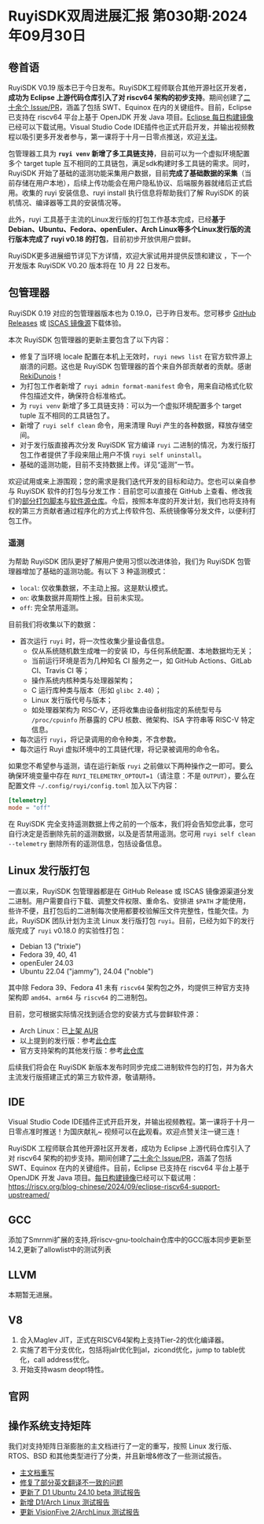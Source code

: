 # RuyiSDK双周进展汇报  第030期·2024年09月30日

## 卷首语
RuyiSDK V0.19 版本已于今日发布。RuyiSDK工程师联合其他开源社区开发者，**成功为 Eclipse 上游代码仓库引入了对 riscv64 架构的初步支持**。期间创建了[二十余个 Issue/PR](https://github.com/eclipse-platform/eclipse.platform.releng.aggregator/issues/2310)，涵盖了包括 SWT、Equinox 在内的关键组件。目前，Eclipse 已支持在 riscv64 平台上基于 OpenJDK 开发 Java 项目。[Eclipse 每日构建镜像](https://riscv.org/blog-chinese/2024/09/eclipse-riscv64-support-upstreamed/)已经可以下载试用。Visual Studio Code IDE插件也正式开启开发，并输出视频教程以吸引更多开发者参与，第一课将于十月一日零点推送，欢迎[关注](https://space.bilibili.com/13429452)。

包管理器工具为 **`ruyi venv` 新增了多工具链支持**，目前可以为一个虚拟环境配置多个 target tuple 互不相同的工具链包，满足sdk构建时多工具链的需求。同时，RuyiSDK 开始了基础的遥测功能采集用户数据，目前**完成了基础数据的采集**（当前存储在用户本地），后续上传功能会在用户隐私协议、后端服务器就绪后正式启用。收集的 ruyi 安装信息、ruyi install 执行信息将帮助我们了解 RuyiSDK 的装机情况、编译器等工具的安装情况等。

此外，ruyi 工具基于主流的Linux发行版的打包工作基本完成，已经**基于Debian、Ubuntu、Fedora、openEuler、Arch Linux等多个Linux发行版的流行版本完成了 ruyi v0.18 的打包**，目前初步开放供用户尝鲜。

RuyiSDK更多进展细节详见下方详情，欢迎大家试用并提供反馈和建议 ，下一个开发版本 RuyiSDK V0.20 版本将在 10 月 22 日发布。


## 包管理器

RuyiSDK 0.19 对应的包管理器版本也为 0.19.0，已于昨日发布。您可移步
[GitHub Releases][ruyi-0.19.0-gh] 或 [ISCAS 镜像源][ruyi-0.19.0-iscas]下载体验。

[ruyi-0.19.0-gh]: https://github.com/ruyisdk/ruyi/releases/tag/0.19.0
[ruyi-0.19.0-iscas]: https://mirror.iscas.ac.cn/ruyisdk/ruyi/releases/0.19.0/

本次 RuyiSDK 包管理器的更新主要包含了以下内容：

* 修复了当环境 locale 配置在本机上无效时，`ruyi news list` 在官方软件源上崩溃的问题。这也是
  RuyiSDK 包管理器的首个来自外部贡献者的贡献。感谢 [RekiDunois](https://github.com/RekiDunois)！
* 为打包工作者新增了 `ruyi admin format-manifest` 命令，用来自动格式化软件包描述文件，确保符合标准格式。
* 为 `ruyi venv` 新增了多工具链支持：可以为一个虚拟环境配置多个 target tuple 互不相同的工具链包了。
* 新增了 `ruyi self clean` 命令，用来清理 Ruyi 产生的各种数据，释放存储空间。
* 对于发行版直接再次分发 RuyiSDK 官方编译 `ruyi` 二进制的情况，为发行版打包工作者提供了手段来阻止用户不慎
  `ruyi self uninstall`。
* 基础的遥测功能，目前不支持数据上传。详见“遥测”一节。

欢迎试用或来上游围观；您的需求是我们迭代开发的目标和动力。您也可以亲自参与
RuyiSDK 软件的打包与分发工作：目前您可以直接在 GitHub 上查看、修改我们的[部分打包脚本](https://github.com/ruyisdk/ruyici)与[软件源仓库](https://github.com/ruyisdk/packages-index)。今后，按照本年度的开发计划，我们也将支持有权的第三方贡献者通过程序化的方式上传软件包、系统镜像等分发文件，以便利打包工作。

### 遥测

为帮助 RuyiSDK 团队更好了解用户使用习惯以改进体验，我们为 RuyiSDK 包管理器增加了基础的遥测功能。有以下 3 种遥测模式：

* `local`: 仅收集数据，不主动上报。这是默认模式。
* `on`: 收集数据并周期性上报。目前未实现。
* `off`: 完全禁用遥测。

目前我们将收集以下的数据：

* 首次运行 `ruyi` 时，将一次性收集少量设备信息。
    * 仅从系统随机数生成唯一的安装 ID，与任何系统配置、本地数据均无关；
    * 当前运行环境是否为几种知名 CI 服务之一，如 GitHub Actions、GitLab CI、Travis CI 等；
    * 操作系统内核种类与处理器架构；
    * C 运行库种类与版本（形如 `glibc 2.40`）；
    * Linux 发行版代号与版本；
    * 如处理器架构为 RISC-V，还将收集由设备树指定的系统型号与 `/proc/cpuinfo`
      所暴露的 CPU 核数、微架构、ISA 字符串等 RISC-V 特定信息。
* 每次运行 `ruyi`，将记录调用的命令种类，不含参数。
* 每次运行 Ruyi 虚拟环境中的工具链代理，将记录被调用的命令名。

如果您不希望参与遥测，请在运行新版 `ruyi` 之前做以下两种操作之一即可。要么确保环境变量中存在
`RUYI_TELEMETRY_OPTOUT=1`（请注意：不是 `OUTPUT`），要么在配置文件
`~/.config/ruyi/config.toml` 加入以下内容：

```toml
[telemetry]
mode = "off"
```

在 RuyiSDK 完全支持遥测数据上传之前的一个版本，我们将会告知您此事，您可自行决定是否删除先前的遥测数据，以及是否禁用遥测。您可用
`ruyi self clean --telemetry` 删除所有的遥测信息，包括设备信息。

## Linux 发行版打包

一直以来，RuyiSDK 包管理器都是在 GitHub Release 或 ISCAS 镜像源渠道分发二进制。用户需要自行下载、调整文件权限、重命名、安排进
`$PATH` 才能使用，些许不便，且打包后的二进制每次使用都要校验解压文件完整性，性能欠佳。为此，RuyiSDK
团队计划为主流 Linux 发行版打包 `ruyi`。目前，已经为如下的发行版完成了 `ruyi`
v0.18.0 的实验性打包：

* Debian 13 ("trixie")
* Fedora 39, 40, 41
* openEuler 24.03
* Ubuntu 22.04 ("jammy"), 24.04 ("noble")

其中除 Fedora 39、Fedora 41 未有 `riscv64` 架构包之外，均提供三种官方支持架构即
`amd64`、`arm64` 与 `riscv64` 的二进制包。

目前，您可根据实际情况找到适合您的安装方式与尝鲜软件源：

* Arch Linux：已[上架 AUR](https://aur.archlinux.org/packages/ruyi)
* 以上提到的发行版：参考[此仓库](https://github.com/weilinfox/ruyi-builds)
* 官方支持架构的其他发行版：参考[此仓库](https://github.com/weilinfox/ruyi-bin-builds)

后续我们将会在 RuyiSDK 新版本发布时同步完成二进制软件包的打包，并为各大主流发行版搭建正式的第三方软件源，敬请期待。

## IDE

Visual Studio Code IDE插件正式开启开发，并输出视频教程。第一课将于十月一日零点准时推送！为国庆献礼~
视频可以在[此](https://space.bilibili.com/13429452)观看。欢迎点赞关注一键三连！

RuyiSDK 工程师联合其他开源社区开发者，成功为 Eclipse 上游代码仓库引入了对 riscv64 架构的初步支持。期间创建了[二十余个 Issue/PR](https://github.com/eclipse-platform/eclipse.platform.releng.aggregator/issues/2310)，涵盖了包括 SWT、Equinox 在内的关键组件。目前，Eclipse 已支持在 riscv64 平台上基于 OpenJDK 开发 Java 项目。[每日构建镜像](https://riscv.org/blog-chinese/2024/09/eclipse-riscv64-support-upstreamed/)已经可以下载试用：https://riscv.org/blog-chinese/2024/09/eclipse-riscv64-support-upstreamed/

## GCC
添加了Smrnmi扩展的支持,将riscv-gnu-toolchain仓库中的GCC版本同步更新至14.2,更新了allowlist中的测试列表

## LLVM
本期暂无进展。

## V8
1. 合入Maglev JIT，正式在RISCV64架构上支持Tier-2的优化编译器。
2. 实施了若干分支优化，包括将jalr优化到jal，zicond优化，jump to table优化，call address优化。
3. 开始支持wasm deopt特性。

## 官网

## 操作系统支持矩阵

我们对支持矩阵日渐膨胀的主文档进行了一定的重写，按照 Linux 发行版、RTOS、BSD 和其他类型进行了分类，并且新增&修改了一些测试报告。

- [主文档重写](https://github.com/ruyisdk/support-matrix/commit/7c38093075759eca26781e9ec3abec9d71956c8d)
- [修复了部分英文翻译不一致的问题](https://github.com/ruyisdk/support-matrix/commit/7db869603c405f120d24ebddb30021200763d8a0)
- [更新了 D1 Ubuntu 24.10 beta 测试报告](https://github.com/ruyisdk/support-matrix/commit/43538a76cca483795d74e88868c1c525e8e8fae0)
- [新增 D1/Arch Linux 测试报告](https://github.com/ruyisdk/support-matrix/commit/3d537dd9498dc79c00e771862657d2ec203fbe79)
- [更新 VisionFive 2/ArchLinux 测试报告](https://github.com/ruyisdk/support-matrix/commit/bac9eb66d4ecda9b55812af18d16d4c1998015f4)
